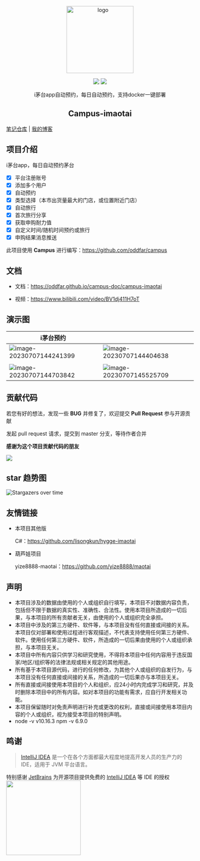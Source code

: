 <p align="center"><a href="https://oddfar.com/" target="_blank" rel="noopener noreferrer"><img width="180" src="https://note.oddfar.com/img/web.png" alt="logo"></a></p>

<p align="center">
  <a href="https://github.com/oddfar/campus-imaotai/stargazers"><img src="https://img.shields.io/github/stars/oddfar/campus-imaotai.svg"></a>
	<a href="https://github.com/oddfar/campus-imaotai/blob/master/LICENSE"><img src="https://img.shields.io/github/license/oddfar/campus-imaotai.svg"></a>
</p>

<p align="center"> i茅台app自动预约，每日自动预约，支持docker一键部署</p>

<h2 align="center">Campus-imaotai</h2>

  [笔记仓库](https://github.com/oddfar/notes)  |  [我的博客](https://oddfar.com)  

## 项目介绍

i茅台app，每日自动预约茅台

- [x] 平台注册账号
- [x] 添加多个用户
- [x] 自动预约
- [x] 类型选择（本市出货量最大的门店，或位置附近门店）
- [x] 自动旅行
- [x] 首次旅行分享
- [x] 获取申购耐力值
- [x] 自定义时间/随机时间预约或旅行
- [x] 申购结果消息推送

此项目使用 **Campus** 进行编写：<https://github.com/oddfar/campus>

## 文档

- 文档：https://oddfar.github.io/campus-doc/campus-imaotai

- 视频：https://www.bilibili.com/video/BV1dj411H7oT


## 演示图



| i茅台预约                                                    |                                                              |
| ------------------------------------------------------------ | ------------------------------------------------------------ |
| ![image-20230707144241399](https://gcore.jsdelivr.net/gh/oddfar/campus-imaotai/.github/image-20230707144241399.png) | ![image-20230707144404638](https://gcore.jsdelivr.net/gh/oddfar/campus-imaotai/.github/image-20230707144404638.png) |
|                                                              |                                                              |
| ![image-20230707144703842](https://gcore.jsdelivr.net/gh/oddfar/campus-imaotai/.github/image-20230707144703842.png) | ![image-20230707145525709](https://gcore.jsdelivr.net/gh/oddfar/campus-imaotai/.github/image-20230707145525709.png) |



## 贡献代码

若您有好的想法，发现一些 **BUG** 并修复了，欢迎提交 **Pull Request** 参与开源贡献

发起 pull request 请求，提交到 master 分支，等待作者合并

**感谢为这个项目贡献代码的朋友**

<a href="https://github.com/oddfar/campus-imaotai/graphs/contributors">
<img src="https://contrib.rocks/image?repo=oddfar/campus-imaotai" />
</a>

## star 趋势图

![Stargazers over time](https://starchart.cc/oddfar/campus-imaotai.svg)

## 友情链接

- 本项目其他版

  C#：<https://github.com/lisongkun/hygge-imaotai>

- 葫芦娃项目

  yize8888-maotai：https://github.com/yize8888/maotai

## 声明

- 本项目涉及的数据由使用的个人或组织自行填写，本项目不对数据内容负责，包括但不限于数据的真实性、准确性、合法性。使用本项目所造成的一切后果，与本项目的所有贡献者无关，由使用的个人或组织完全承担。
- 本项目中涉及的第三方硬件、软件等，与本项目没有任何直接或间接的关系。本项目仅对部署和使用过程进行客观描述，不代表支持使用任何第三方硬件、软件。使用任何第三方硬件、软件，所造成的一切后果由使用的个人或组织承担，与本项目无关。
- 本项目中所有内容只供学习和研究使用，不得将本项目中任何内容用于违反国家/地区/组织等的法律法规或相关规定的其他用途。
- 所有基于本项目源代码，进行的任何修改，为其他个人或组织的自发行为，与本项目没有任何直接或间接的关系，所造成的一切后果亦与本项目无关。
- 所有直接或间接使用本项目的个人和组织，应24小时内完成学习和研究，并及时删除本项目中的所有内容。如对本项目的功能有需求，应自行开发相关功能。
- 本项目保留随时对免责声明进行补充或更改的权利，直接或间接使用本项目内容的个人或组织，视为接受本项目的特别声明。
-  node -v
  v10.16.3
  npm -v
  6.9.0
## 鸣谢

> [IntelliJ IDEA](https://zh.wikipedia.org/zh-hans/IntelliJ_IDEA) 是一个在各个方面都最大程度地提高开发人员的生产力的 IDE，适用于 JVM 平台语言。

特别感谢 [JetBrains](https://www.jetbrains.com/?from=campus) 为开源项目提供免费的 [IntelliJ IDEA](https://www.jetbrains.com/idea/?from=campus) 等 IDE 的授权    
[<img src="https://gcore.jsdelivr.net/gh/oddfar/campus-imaotai/.github/jetbrains-variant.png" width="200"/>](https://www.jetbrains.com/?from=campus)



